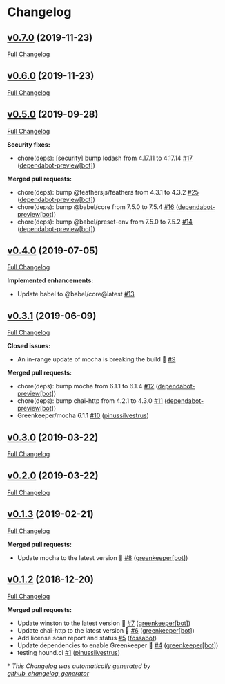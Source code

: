 # Changelog

## [v0.7.0](https://github.com/pinussilvestrus/feathers-python/tree/v0.7.0) (2019-11-23)

[Full Changelog](https://github.com/pinussilvestrus/feathers-python/compare/v0.6.0...v0.7.0)

## [v0.6.0](https://github.com/pinussilvestrus/feathers-python/tree/v0.6.0) (2019-11-23)

[Full Changelog](https://github.com/pinussilvestrus/feathers-python/compare/v0.5.0...v0.6.0)

## [v0.5.0](https://github.com/pinussilvestrus/feathers-python/tree/v0.5.0) (2019-09-28)

[Full Changelog](https://github.com/pinussilvestrus/feathers-python/compare/v0.4.0...v0.5.0)

**Security fixes:**

- chore\(deps\): \[security\] bump lodash from 4.17.11 to 4.17.14 [\#17](https://github.com/pinussilvestrus/feathers-python/pull/17) ([dependabot-preview[bot]](https://github.com/apps/dependabot-preview))

**Merged pull requests:**

- chore\(deps\): bump @feathersjs/feathers from 4.3.1 to 4.3.2 [\#25](https://github.com/pinussilvestrus/feathers-python/pull/25) ([dependabot-preview[bot]](https://github.com/apps/dependabot-preview))
- chore\(deps\): bump @babel/core from 7.5.0 to 7.5.4 [\#16](https://github.com/pinussilvestrus/feathers-python/pull/16) ([dependabot-preview[bot]](https://github.com/apps/dependabot-preview))
- chore\(deps\): bump @babel/preset-env from 7.5.0 to 7.5.2 [\#14](https://github.com/pinussilvestrus/feathers-python/pull/14) ([dependabot-preview[bot]](https://github.com/apps/dependabot-preview))

## [v0.4.0](https://github.com/pinussilvestrus/feathers-python/tree/v0.4.0) (2019-07-05)

[Full Changelog](https://github.com/pinussilvestrus/feathers-python/compare/v0.3.1...v0.4.0)

**Implemented enhancements:**

- Update babel to @babel/core@latest [\#13](https://github.com/pinussilvestrus/feathers-python/issues/13)

## [v0.3.1](https://github.com/pinussilvestrus/feathers-python/tree/v0.3.1) (2019-06-09)

[Full Changelog](https://github.com/pinussilvestrus/feathers-python/compare/v0.3.0...v0.3.1)

**Closed issues:**

- An in-range update of mocha is breaking the build 🚨 [\#9](https://github.com/pinussilvestrus/feathers-python/issues/9)

**Merged pull requests:**

- chore\(deps\): bump mocha from 6.1.1 to 6.1.4 [\#12](https://github.com/pinussilvestrus/feathers-python/pull/12) ([dependabot-preview[bot]](https://github.com/apps/dependabot-preview))
- chore\(deps\): bump chai-http from 4.2.1 to 4.3.0 [\#11](https://github.com/pinussilvestrus/feathers-python/pull/11) ([dependabot-preview[bot]](https://github.com/apps/dependabot-preview))
- Greenkeeper/mocha 6.1.1 [\#10](https://github.com/pinussilvestrus/feathers-python/pull/10) ([pinussilvestrus](https://github.com/pinussilvestrus))

## [v0.3.0](https://github.com/pinussilvestrus/feathers-python/tree/v0.3.0) (2019-03-22)

[Full Changelog](https://github.com/pinussilvestrus/feathers-python/compare/v0.2.0...v0.3.0)

## [v0.2.0](https://github.com/pinussilvestrus/feathers-python/tree/v0.2.0) (2019-03-22)

[Full Changelog](https://github.com/pinussilvestrus/feathers-python/compare/v0.1.3...v0.2.0)

## [v0.1.3](https://github.com/pinussilvestrus/feathers-python/tree/v0.1.3) (2019-02-21)

[Full Changelog](https://github.com/pinussilvestrus/feathers-python/compare/v0.1.2...v0.1.3)

**Merged pull requests:**

- Update mocha to the latest version 🚀 [\#8](https://github.com/pinussilvestrus/feathers-python/pull/8) ([greenkeeper[bot]](https://github.com/apps/greenkeeper))

## [v0.1.2](https://github.com/pinussilvestrus/feathers-python/tree/v0.1.2) (2018-12-20)

[Full Changelog](https://github.com/pinussilvestrus/feathers-python/compare/356d24e12fe3c643a1a7b1bd81398727440a77d8...v0.1.2)

**Merged pull requests:**

- Update winston to the latest version 🚀 [\#7](https://github.com/pinussilvestrus/feathers-python/pull/7) ([greenkeeper[bot]](https://github.com/apps/greenkeeper))
- Update chai-http to the latest version 🚀 [\#6](https://github.com/pinussilvestrus/feathers-python/pull/6) ([greenkeeper[bot]](https://github.com/apps/greenkeeper))
- Add license scan report and status [\#5](https://github.com/pinussilvestrus/feathers-python/pull/5) ([fossabot](https://github.com/fossabot))
- Update dependencies to enable Greenkeeper 🌴 [\#4](https://github.com/pinussilvestrus/feathers-python/pull/4) ([greenkeeper[bot]](https://github.com/apps/greenkeeper))
- testing hound.ci [\#1](https://github.com/pinussilvestrus/feathers-python/pull/1) ([pinussilvestrus](https://github.com/pinussilvestrus))



\* *This Changelog was automatically generated by [github_changelog_generator](https://github.com/github-changelog-generator/github-changelog-generator)*
